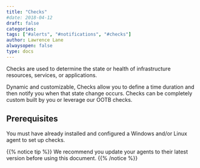 ```yaml
---
title: "Checks"
#date: 2018-04-12
draft: false
categories:
tags: ["#alerts", "#notifications", "#checks"]
author: Lawrence Lane
alwaysopen: false
type: docs
---
```


Checks are used to determine the state or health of infrastructure resources, services, or applications.

Dynamic and customizable, Checks allow you to define a time duration and then notify you when that state change occurs. Checks can be completely custom built by you or leverage our OOTB checks.

## Prerequisites
You must have already installed and configured a Windows and/or Linux agent to set up checks.

{{% notice tip %}}
We recommend you update your agents to their latest version before using this document.
{{% /notice %}}

